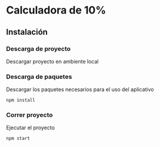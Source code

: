 # Calculadora de 10%
## Instalación

### Descarga de proyecto
Descargar proyecto en ambiente local

### Descarga de paquetes
Descargar los paquetes necesarios para el uso del aplicativo

`npm install`

### Correr proyecto
Ejecutar el proyecto

`npm start`